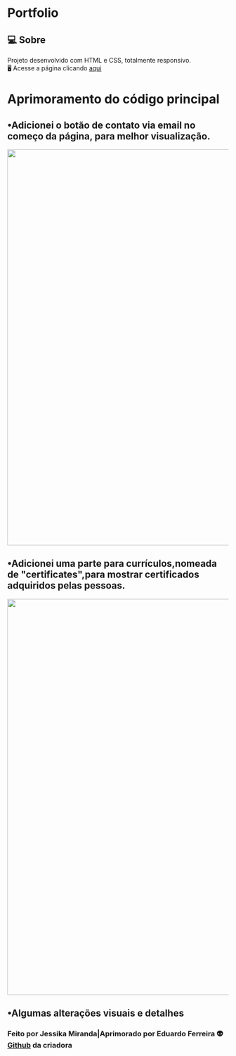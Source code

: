 # Portfolio

## 💻  Sobre
Projeto desenvolvido com HTML e CSS, totalmente responsivo.<br>
🖥️ Acesse a página clicando [aqui](https://portfolio-eduardo.vercel.app/)
# Aprimoramento do código principal
## •Adicionei o botão de contato via email no começo da página, para melhor visualização.
<img src ="https://user-images.githubusercontent.com/89814995/150712601-d42147db-dd25-4d56-b791-e567f32add15.png" width="900px" />
  
## •Adicionei uma parte para currículos,nomeada de "certificates",para mostrar certificados adquiridos pelas pessoas.
<img src ="https://user-images.githubusercontent.com/89814995/150712886-043ab733-21a4-4067-885c-8ac3acd35aa7.png" width="900px" />

## •Algumas alterações visuais e detalhes

### Feito por Jessika Miranda|Aprimorado por Eduardo Ferreira 👽 [Github](https://github.com/jessikamiranda) da criadora

